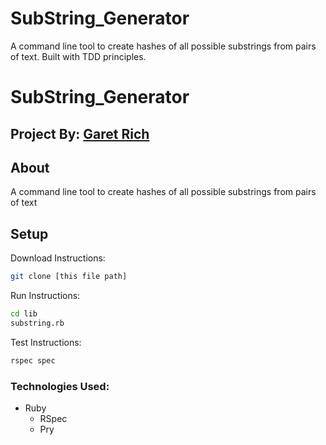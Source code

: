 # SubString_Generator
A command line tool to create hashes of all possible substrings from pairs of text. Built with TDD principles.

# SubString_Generator

## Project By: [Garet Rich](https://github.com/garet-rich)

## About
A command line tool to create hashes of all possible substrings from pairs of text

## Setup
Download Instructions: 
```bash 
git clone [this file path]
```

Run Instructions:
```bash 
cd lib
substring.rb
```

Test Instructions:
```bash 
rspec spec
```

### Technologies Used:
* Ruby
  *  RSpec
  *  Pry
